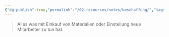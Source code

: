 ```yaml
---
{"dg-publish":true,"permalink":"/02-resources/notes/beschaffung/","tags":["BWL"],"noteIcon":"","updated":"2025-09-16T10:34:30.000+02:00"}
---
```


>Alles was mit Einkauf von Materialien oder Einstellung neue Mitarbeiter zu tun hat.
